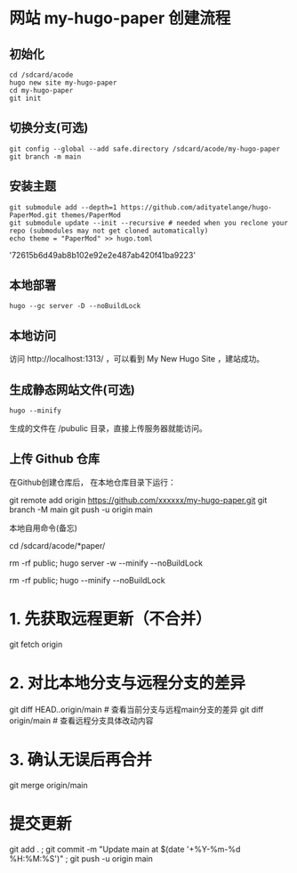 # 网站 my-hugo-paper 创建流程

## 初始化
```
cd /sdcard/acode
hugo new site my-hugo-paper
cd my-hugo-paper
git init

```

## 切换分支(可选)
```
git config --global --add safe.directory /sdcard/acode/my-hugo-paper
git branch -m main
```

## 安装主题


```
git submodule add --depth=1 https://github.com/adityatelange/hugo-PaperMod.git themes/PaperMod
git submodule update --init --recursive # needed when you reclone your repo (submodules may not get cloned automatically)
echo theme = "PaperMod" >> hugo.toml
```
'72615b6d49ab8b102e92e2e487ab420f41ba9223'

## 本地部署
```
hugo --gc server -D --noBuildLock
```

## 本地访问

访问 http://localhost:1313/ ，可以看到 My New Hugo Site ，建站成功。


## 生成静态网站文件(可选)

```
hugo --minify
```

生成的文件在 /pubulic 目录，直接上传服务器就能访问。


## 上传 Github 仓库

在Github创建仓库后，
在本地仓库目录下运行：

git remote add origin https://github.com/xxxxxx/my-hugo-paper.git
git branch -M main
git push -u origin main









本地自用命令(备忘)

cd /sdcard/acode/*paper/

rm -rf public; hugo server -w --minify --noBuildLock 

rm -rf public; hugo --minify --noBuildLock


# 1. 先获取远程更新（不合并）
git fetch origin

# 2. 对比本地分支与远程分支的差异
git diff HEAD..origin/main    # 查看当前分支与远程main分支的差异
git diff origin/main          # 查看远程分支具体改动内容

# 3. 确认无误后再合并
git merge origin/main


# 提交更新
git add . ; git commit -m "Update main at $(date '+%Y-%m-%d %H:%M:%S')" ; git push -u origin main

